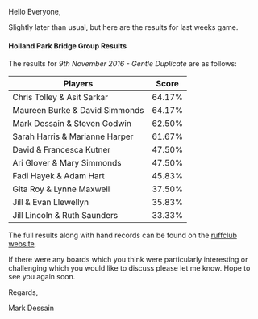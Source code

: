 
Hello Everyone,

Slightly later than usual, but here are the results for last weeks game.

#### Holland Park Bridge Group Results

The results for _9th November 2016 - Gentle Duplicate_ are as follows:

|Players                         | Score  | 	
|--------------------------------|--------|
|Chris Tolley & Asit Sarkar|64.17%|
|Maureen Burke & David Simmonds|64.17%|
|Mark Dessain & Steven Godwin|62.50%|
|Sarah Harris & Marianne Harper|61.67%|
|David & Francesca Kutner|47.50%|
|Ari Glover & Mary Simmonds|47.50%|
|Fadi Hayek & Adam Hart|45.83%|
|Gita Roy & Lynne Maxwell|37.50%|
|Jill & Evan Llewellyn|35.83%|
|Jill Lincoln & Ruth Saunders|33.33%|

The full results along with hand records can be found on the [ruffclub website](http://www.bridgewebs.com/cgi-bin/bwoi/bw.cgi?pid=display_rank&event=20161109_1&club=ruffclub).

If there were any boards which you think were particularly interesting or challenging which you would like to discuss please let me know. Hope to see you again soon.

Regards,

Mark Dessain
